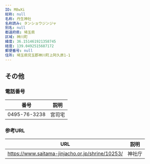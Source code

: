 ```yaml
---
ID: M8wXi
総称: null
名称: 丹生神社
名称読み: タンショウジンジャ
別名: null
都道府県: 埼玉県
区域: 神川町
緯度: 36.151461921358745
経度: 139.0492515687172
郵便番号: null
住所: 埼玉県児玉郡神川町上阿久原1-1
---
```


## その他

### 電話番号

| 番号         | 説明   |
| ------------ | ------ |
| 0495-76-3238 | 宮司宅 |

### 参考URL

| URL                                              | 説明   |
| ------------------------------------------------ | ------ |
| https://www.saitama-jinjacho.or.jp/shrine/10253/ | 神社庁 |
